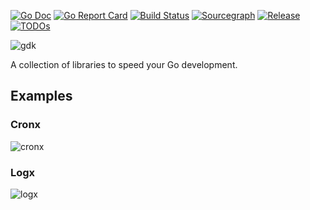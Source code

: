 [![Go Doc](https://pkg.go.dev/badge/github.com/peractio/gdk?status.svg)](https://pkg.go.dev/github.com/peractio/gdk?tab=doc)
[![Go Report Card](https://goreportcard.com/badge/github.com/peractio/gdk)](https://goreportcard.com/report/github.com/peractio/gdk)
[![Build Status](https://github.com/peractio/gdk/workflows/Go/badge.svg?branch=main)](https://github.com/peractio/gdk/actions?query=branch%3Amain)
[![Sourcegraph](https://sourcegraph.com/github.com/peractio/gdk/-/badge.svg)](https://sourcegraph.com/github.com/peractio/gdk?badge)
[![Release](https://img.shields.io/github/release/peractio/gdk.svg?style=flat-square)](https://github.com/peractio/gdk/releases)
[![TODOs](https://badgen.net/https/api.tickgit.com/badgen/github.com/peractio/gdk)](https://www.tickgit.com/browse?repo=github.com/peractio/gdk)

![gdk](https://socialify.git.ci/peractio/gdk/image?description=1&font=Source%20Code%20Pro&language=1&owner=1&pattern=Circuit%20Board&theme=Light)

A collection of libraries to speed your Go development.

## Examples

### Cronx

![cronx](pkg/cronx/screenshot/4_status_page.png)

### Logx

![logx](pkg/logx/screenshot/1_log.png)
